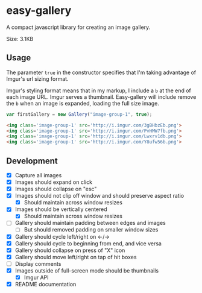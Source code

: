 # easy-gallery
A compact javascript library for creating an image gallery.

Size: 3.1KB

## Usage

The parameter `true` in the constructor specifies that I'm taking advantage of Imgur's url sizing format.

Imgur's styling format means that in my markup, I include a `b` at the end of each image URL. Imgur serves a thumbnail. Easy-gallery will include remove the `b` when an image is expanded, loading the full size image.
```javascript
var firstGallery = new Gallery("image-group-1", true);
```
```html
<img class='image-group-1' src='http://i.imgur.com/3gBHbzEb.png'>
<img class='image-group-1' src='http://i.imgur.com/PvHMW7fb.png'>
<img class='image-group-1' src='http://i.imgur.com/Lwxrv1db.png'>
<img class='image-group-1' src='http://i.imgur.com/Y8ufw56b.png'>
```

## Development

- [x] Capture all images
- [x] Images should expand on click
- [x] Images should collapse on "esc"
- [x] Images should not clip off window and should preserve aspect ratio
  - [x] Should maintain across window resizes
- [x] Images should be vertically centered
  - [x] Should maintain across window resizes
- [ ] Gallery should maintain padding between edges and images
  - [ ] But should removed padding on smaller window sizes
- [x] Gallery should cycle left/right on ←/→
- [x] Gallery should cycle to beginning from end, and vice versa
- [x] Gallery should collapse on press of "X" icon
- [x] Gallery should move left/right on tap of hit boxes
- [ ] Display comments
- [x] Images outside of full-screen mode should be thumbnails
  - [x] Imgur API
- [x] README documentation
